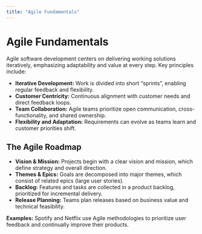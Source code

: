 ```yaml
---
title: "Agile Fundamentals"
---
```


# Agile Fundamentals

Agile software development centers on delivering working solutions iteratively, emphasizing adaptability and value at every step. Key principles include:

- **Iterative Development:** Work is divided into short “sprints”, enabling regular feedback and flexibility.
- **Customer Centricity:** Continuous alignment with customer needs and direct feedback loops.
- **Team Collaboration:** Agile teams prioritize open communication, cross-functionality, and shared ownership.
- **Flexibility and Adaptation:** Requirements can evolve as teams learn and customer priorities shift.

## The Agile Roadmap

- **Vision & Mission:** Projects begin with a clear vision and mission, which define strategy and overall direction.
- **Themes & Epics:** Goals are decomposed into major themes, which consist of related epics (large user stories).
- **Backlog:** Features and tasks are collected in a product backlog, prioritized for incremental delivery.
- **Release Planning:** Teams plan releases based on business value and technical feasibility.

**Examples:** Spotify and Netflix use Agile methodologies to prioritize user feedback and continually improve their products.



